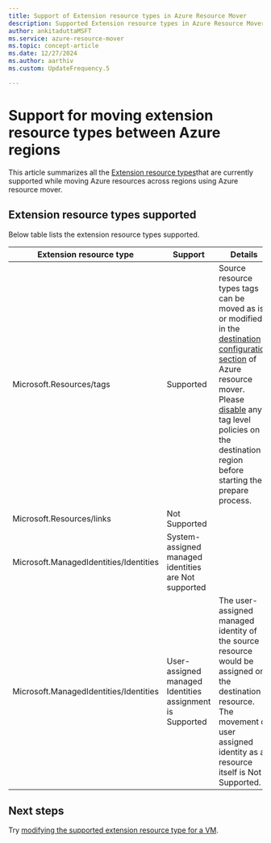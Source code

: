```yaml
---
title: Support of Extension resource types in Azure Resource Mover
description: Supported Extension resource types in Azure Resource Mover.
author: ankitaduttaMSFT
ms.service: azure-resource-mover
ms.topic: concept-article
ms.date: 12/27/2024
ms.author: aarthiv
ms.custom: UpdateFrequency.5

---
```


# Support for moving extension resource types between Azure regions

This article summarizes all the [Extension resource types](../azure-resource-manager/management/extension-resource-types.md)that are currently supported while moving Azure resources across regions using Azure resource mover.

## Extension resource types supported

Below table lists the extension resource types supported.

**Extension resource type** | **Support** |**Details**
--- | --- | --- |
Microsoft.Resources/tags | Supported | Source resource types tags can be moved as is or modified in the [destination configuration section](modify-target-settings.md) of Azure resource mover. Please [disable](../governance/policy/concepts/effects.md#disabled) any tag level policies on the destination region before starting the prepare process. 
Microsoft.Resources/links | Not Supported
Microsoft.ManagedIdentities/Identities |System-assigned managed identities are Not supported  
Microsoft.ManagedIdentities/Identities |User-assigned managed Identities assignment is Supported | The user-assigned managed identity of the source resource would be assigned on the destination resource. The movement of user assigned identity as a resource itself is Not Supported.


## Next steps

Try [modifying the supported extension resource type for a VM](modify-target-settings.md).
